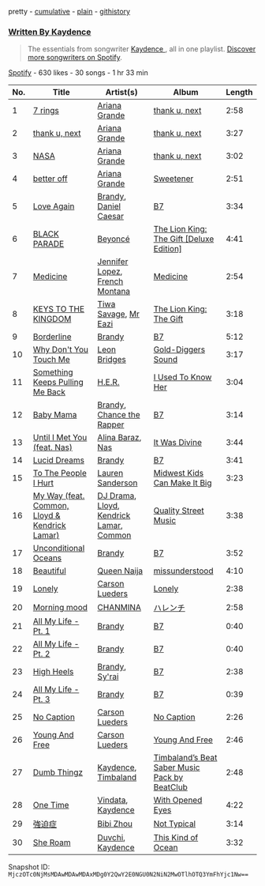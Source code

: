 pretty - [cumulative](/playlists/cumulative/37i9dQZF1EFR1DGWR7P5Kh.md) - [plain](/playlists/plain/37i9dQZF1EFR1DGWR7P5Kh) - [githistory](https://github.githistory.xyz/mackorone/spotify-playlist-archive/blob/main/playlists/plain/37i9dQZF1EFR1DGWR7P5Kh)

### [Written By Kaydence ](https://open.spotify.com/playlist/37i9dQZF1EFR1DGWR7P5Kh)

> The essentials from songwriter <a href="https://artists.spotify.com/songwriter/6U4NLpJSiOtRzGLs9R3IZQ">Kaydence </a>, all in one playlist\. <a href="spotify:genre:songwriters\-page">Discover more songwriters on Spotify</a>.

[Spotify](https://open.spotify.com/user/spotify) - 630 likes - 30 songs - 1 hr 33 min

| No. | Title | Artist(s) | Album | Length |
|---|---|---|---|---|
| 1 | [7 rings](https://open.spotify.com/track/6ocbgoVGwYJhOv1GgI9NsF) | [Ariana Grande](https://open.spotify.com/artist/66CXWjxzNUsdJxJ2JdwvnR) | [thank u, next](https://open.spotify.com/album/2fYhqwDWXjbpjaIJPEfKFw) | 2:58 |
| 2 | [thank u, next](https://open.spotify.com/track/3e9HZxeyfWwjeyPAMmWSSQ) | [Ariana Grande](https://open.spotify.com/artist/66CXWjxzNUsdJxJ2JdwvnR) | [thank u, next](https://open.spotify.com/album/2fYhqwDWXjbpjaIJPEfKFw) | 3:27 |
| 3 | [NASA](https://open.spotify.com/track/4SPu0Ql902hTVXkBoNIYtq) | [Ariana Grande](https://open.spotify.com/artist/66CXWjxzNUsdJxJ2JdwvnR) | [thank u, next](https://open.spotify.com/album/6sUzNE1SPNLBXBCZs3PIAO) | 3:02 |
| 4 | [better off](https://open.spotify.com/track/3NbTQ8ZbHU6MSEVUFAVCJ9) | [Ariana Grande](https://open.spotify.com/artist/66CXWjxzNUsdJxJ2JdwvnR) | [Sweetener](https://open.spotify.com/album/3tx8gQqWbGwqIGZHqDNrGe) | 2:51 |
| 5 | [Love Again](https://open.spotify.com/track/4zxcKfH4FcsMz3YitP2gG0) | [Brandy](https://open.spotify.com/artist/05oH07COxkXKIMt6mIPRee), [Daniel Caesar](https://open.spotify.com/artist/20wkVLutqVOYrc0kxFs7rA) | [B7](https://open.spotify.com/album/3qrqjSJilAHhhCYeSr7pD7) | 3:34 |
| 6 | [BLACK PARADE](https://open.spotify.com/track/1TeDbA2Hfy14sEjoUvZ8Pa) | [Beyoncé](https://open.spotify.com/artist/6vWDO969PvNqNYHIOW5v0m) | [The Lion King: The Gift \[Deluxe Edition\]](https://open.spotify.com/album/7kUuNU2LRmr9XbwLHXU9UZ) | 4:41 |
| 7 | [Medicine](https://open.spotify.com/track/5WPawmpYBLjBbUjXoixxdQ) | [Jennifer Lopez](https://open.spotify.com/artist/2DlGxzQSjYe5N6G9nkYghR), [French Montana](https://open.spotify.com/artist/6vXTefBL93Dj5IqAWq6OTv) | [Medicine](https://open.spotify.com/album/3erdzTVQY3kQfUaP60GiYu) | 2:54 |
| 8 | [KEYS TO THE KINGDOM](https://open.spotify.com/track/3KZK9MF3bAixN5UWOHVTbf) | [Tiwa Savage](https://open.spotify.com/artist/1hNaHKp2Za5YdOAG0WnRbc), [Mr Eazi](https://open.spotify.com/artist/4TAoP0f9OuWZUesao43xUW) | [The Lion King: The Gift](https://open.spotify.com/album/552zi1M53PQAX5OH4FIdTx) | 3:18 |
| 9 | [Borderline](https://open.spotify.com/track/3Yrmzj5kIcASKndfutrJjC) | [Brandy](https://open.spotify.com/artist/05oH07COxkXKIMt6mIPRee) | [B7](https://open.spotify.com/album/3qrqjSJilAHhhCYeSr7pD7) | 5:12 |
| 10 | [Why Don't You Touch Me](https://open.spotify.com/track/2zBlJIbYVotuBXkLyM0dPw) | [Leon Bridges](https://open.spotify.com/artist/3qnGvpP8Yth1AqSBMqON5x) | [Gold\-Diggers Sound](https://open.spotify.com/album/6pKaUDUnQiZgWLPZJqwkzn) | 3:17 |
| 11 | [Something Keeps Pulling Me Back](https://open.spotify.com/track/6WC5YDTKztcTU3tWux0Jk1) | [H.E.R.](https://open.spotify.com/artist/3Y7RZ31TRPVadSFVy1o8os) | [I Used To Know Her](https://open.spotify.com/album/0IMTA2Wz6p8CNZ0MDK2zvg) | 3:04 |
| 12 | [Baby Mama](https://open.spotify.com/track/2vF4tAlCnTCQnIFWLQ2VbL) | [Brandy](https://open.spotify.com/artist/05oH07COxkXKIMt6mIPRee), [Chance the Rapper](https://open.spotify.com/artist/1anyVhU62p31KFi8MEzkbf) | [B7](https://open.spotify.com/album/3qrqjSJilAHhhCYeSr7pD7) | 3:14 |
| 13 | [Until I Met You \(feat\. Nas\)](https://open.spotify.com/track/5tvOLMuCEJqn97twRmMhW9) | [Alina Baraz](https://open.spotify.com/artist/6hfwwpXqZPRC9CsKI7qtv1), [Nas](https://open.spotify.com/artist/20qISvAhX20dpIbOOzGK3q) | [It Was Divine](https://open.spotify.com/album/0nmCwOAFeqD69X1MWwKTS6) | 3:44 |
| 14 | [Lucid Dreams](https://open.spotify.com/track/3TxvjfiCEb27MXPXGAW8JZ) | [Brandy](https://open.spotify.com/artist/05oH07COxkXKIMt6mIPRee) | [B7](https://open.spotify.com/album/3qrqjSJilAHhhCYeSr7pD7) | 3:41 |
| 15 | [To The People I Hurt](https://open.spotify.com/track/5Gy5bH3h91a6l2ZH4XXajE) | [Lauren Sanderson](https://open.spotify.com/artist/06vRrrjT3DBRkhBlXoBdYj) | [Midwest Kids Can Make It Big](https://open.spotify.com/album/2ICYFg0NfPljZc6nxjZk1X) | 3:23 |
| 16 | [My Way \(feat\. Common, Lloyd & Kendrick Lamar\)](https://open.spotify.com/track/1MiOERiZEithQZt3SviVPl) | [DJ Drama](https://open.spotify.com/artist/5oNgAs7j5XcBMzWv3HAnHG), [Lloyd](https://open.spotify.com/artist/1Xfmvd48oOhEWkscWyEbh9), [Kendrick Lamar](https://open.spotify.com/artist/2YZyLoL8N0Wb9xBt1NhZWg), [Common](https://open.spotify.com/artist/2GHclqNVjqGuiE5mA7BEoc) | [Quality Street Music](https://open.spotify.com/album/7dRun7qvnfPxrC41bgI0WH) | 3:38 |
| 17 | [Unconditional Oceans](https://open.spotify.com/track/5oo3XaASxXbrq1CJU0pSlU) | [Brandy](https://open.spotify.com/artist/05oH07COxkXKIMt6mIPRee) | [B7](https://open.spotify.com/album/3qrqjSJilAHhhCYeSr7pD7) | 3:52 |
| 18 | [Beautiful](https://open.spotify.com/track/3SylZsUCrHAlag6Q4BmYD7) | [Queen Naija](https://open.spotify.com/artist/3nViOFa3kZW8OMSNOzwr98) | [missunderstood](https://open.spotify.com/album/4vIKuMcGxldTXjswEuNs7u) | 4:10 |
| 19 | [Lonely](https://open.spotify.com/track/1DkdUiBSkgXCHBeR6YOt51) | [Carson Lueders](https://open.spotify.com/artist/5Hp5hfBF49kKn8KAkgvNhz) | [Lonely](https://open.spotify.com/album/4a5e8AREAH4gVfVTNrbgLE) | 2:38 |
| 20 | [Morning mood](https://open.spotify.com/track/6afm7s2VOs2hX4WoFGym76) | [CHANMINA](https://open.spotify.com/artist/2vjeuQwzSP5ErC1S41gONX) | [ハレンチ](https://open.spotify.com/album/7FlnNVqs9nwO2NKe37zxFh) | 2:58 |
| 21 | [All My Life \- Pt\. 1](https://open.spotify.com/track/1qXu9T7d1EJ23tqc4cLKcu) | [Brandy](https://open.spotify.com/artist/05oH07COxkXKIMt6mIPRee) | [B7](https://open.spotify.com/album/3qrqjSJilAHhhCYeSr7pD7) | 0:40 |
| 22 | [All My Life \- Pt\. 2](https://open.spotify.com/track/0SEwGE9vNsQsoyO6CxBjMA) | [Brandy](https://open.spotify.com/artist/05oH07COxkXKIMt6mIPRee) | [B7](https://open.spotify.com/album/3qrqjSJilAHhhCYeSr7pD7) | 0:40 |
| 23 | [High Heels](https://open.spotify.com/track/2NwS0Ki7W63Ls4GEMxPP8T) | [Brandy](https://open.spotify.com/artist/05oH07COxkXKIMt6mIPRee), [Sy'rai](https://open.spotify.com/artist/1k5wFphNsHxcR3Q3FJj6sI) | [B7](https://open.spotify.com/album/3qrqjSJilAHhhCYeSr7pD7) | 2:38 |
| 24 | [All My Life \- Pt\. 3](https://open.spotify.com/track/2JZRFfvZd8PmZftsGRwb1I) | [Brandy](https://open.spotify.com/artist/05oH07COxkXKIMt6mIPRee) | [B7](https://open.spotify.com/album/3qrqjSJilAHhhCYeSr7pD7) | 0:39 |
| 25 | [No Caption](https://open.spotify.com/track/0oxJLSSARMeex4ECEFa5jG) | [Carson Lueders](https://open.spotify.com/artist/5Hp5hfBF49kKn8KAkgvNhz) | [No Caption](https://open.spotify.com/album/79AFj3rfMfrKcXPaJVfUuE) | 2:26 |
| 26 | [Young And Free](https://open.spotify.com/track/4o7jNKOHdwtgdZAGby2TV2) | [Carson Lueders](https://open.spotify.com/artist/5Hp5hfBF49kKn8KAkgvNhz) | [Young And Free](https://open.spotify.com/album/2sIJD8kpK3RhvBKkMQLfKm) | 2:46 |
| 27 | [Dumb Thingz](https://open.spotify.com/track/5RcMLdjofr40JUqei7d5qf) | [Kaydence](https://open.spotify.com/artist/1LSEHcEojfn4kn3z1KkRP2), [Timbaland](https://open.spotify.com/artist/5Y5TRrQiqgUO4S36tzjIRZ) | [Timbaland’s Beat Saber Music Pack by BeatClub](https://open.spotify.com/album/0huZW5ISjHtFKTGHhxkJwm) | 2:48 |
| 28 | [One Time](https://open.spotify.com/track/4izDzEzyImtM7pnatHpj03) | [Vindata](https://open.spotify.com/artist/1Vxf1UfzcxqzqItoOA0DDT), [Kaydence](https://open.spotify.com/artist/1LSEHcEojfn4kn3z1KkRP2) | [With Opened Eyes](https://open.spotify.com/album/5ECjc1swRz9eytd7z1TKkW) | 4:22 |
| 29 | [強迫症](https://open.spotify.com/track/5KQFnunZEKYmzBiHH7OZG6) | [Bibi Zhou](https://open.spotify.com/artist/3WHsy1Rq4vPEdRyo9P3a48) | [Not Typical](https://open.spotify.com/album/7HjJPtOBqOYWWaQTb9D37x) | 3:14 |
| 30 | [She Roam](https://open.spotify.com/track/0B0D7eu4ofuVlD8Jt0f8Up) | [Duvchi](https://open.spotify.com/artist/0Pv1zES3REvZ4OuYrW2tGc), [Kaydence](https://open.spotify.com/artist/1LSEHcEojfn4kn3z1KkRP2) | [This Kind of Ocean](https://open.spotify.com/album/0EF5o0sOBWv9jUdI9YXL18) | 3:32 |

Snapshot ID: `MjczOTc0NjMsMDAwMDAwMDAxMDg0Y2QwY2E0NGU0N2NiN2MwOTlhOTQ3YmFhYjc1Nw==`